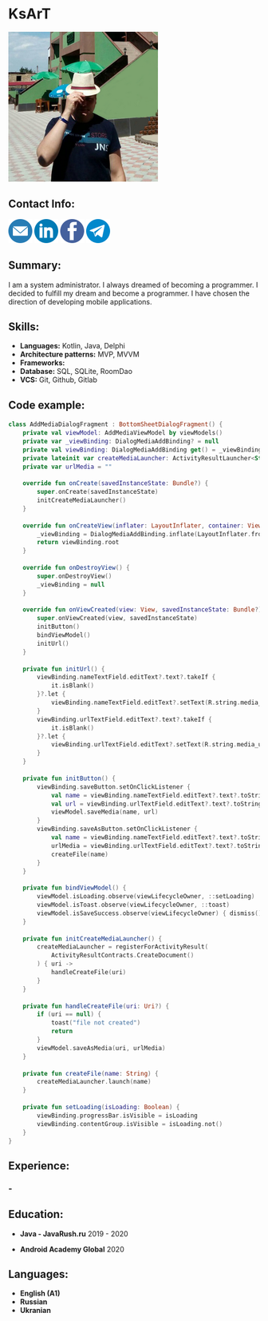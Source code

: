 # KsArT
![Profile photo](/images/profile_photo.png)

## Contact Info:
[![ksart.it@gmail.com](/images/email_logo.png)](mailto:ksart.it@gmail.com)
[![LinkedIn](/images/linkedin_logo.png)](https://www.linkedin.com/in/ksart-it/)
[![Facebook](/images/facebook_logo.png)](https://www.facebook.com/ksart.it/)
[![Telegram](/images/telegram_logo.png)](https://t.me/KsArT_IT)

## Summary:
I am a system administrator. I always dreamed of becoming a programmer. I decided to fulfill my dream and become a programmer. I have chosen the direction of developing mobile applications.

## Skills:
* **Languages:** Kotlin, Java, Delphi
* **Architecture patterns:** MVP, MVVM
* **Frameworks:** 
* **Database:** SQL, SQLite, RoomDao
* **VCS:** Git, Github, Gitlab

## Code example:
```kotlin
class AddMediaDialogFragment : BottomSheetDialogFragment() {
    private val viewModel: AddMediaViewModel by viewModels()
    private var _viewBinding: DialogMediaAddBinding? = null
    private val viewBinding: DialogMediaAddBinding get() = _viewBinding!!
    private lateinit var createMediaLauncher: ActivityResultLauncher<String>
    private var urlMedia = ""

    override fun onCreate(savedInstanceState: Bundle?) {
        super.onCreate(savedInstanceState)
        initCreateMediaLauncher()
    }

    override fun onCreateView(inflater: LayoutInflater, container: ViewGroup?, savedInstanceState: Bundle?): View {
        _viewBinding = DialogMediaAddBinding.inflate(LayoutInflater.from(requireContext()))
        return viewBinding.root
    }

    override fun onDestroyView() {
        super.onDestroyView()
        _viewBinding = null
    }

    override fun onViewCreated(view: View, savedInstanceState: Bundle?) {
        super.onViewCreated(view, savedInstanceState)
        initButton()
        bindViewModel()
        initUrl()
    }

    private fun initUrl() {
        viewBinding.nameTextField.editText?.text?.takeIf {
            it.isBlank()
        }?.let {
            viewBinding.nameTextField.editText?.setText(R.string.media_name_1)
        }
        viewBinding.urlTextField.editText?.text?.takeIf {
            it.isBlank()
        }?.let {
            viewBinding.urlTextField.editText?.setText(R.string.media_url_1,)
        }
    }

    private fun initButton() {
        viewBinding.saveButton.setOnClickListener {
            val name = viewBinding.nameTextField.editText?.text?.toString().orEmpty()
            val url = viewBinding.urlTextField.editText?.text?.toString().orEmpty()
            viewModel.saveMedia(name, url)
        }
        viewBinding.saveAsButton.setOnClickListener {
            val name = viewBinding.nameTextField.editText?.text?.toString().orEmpty()
            urlMedia = viewBinding.urlTextField.editText?.text?.toString().orEmpty()
            createFile(name)
        }
    }

    private fun bindViewModel() {
        viewModel.isLoading.observe(viewLifecycleOwner, ::setLoading)
        viewModel.isToast.observe(viewLifecycleOwner, ::toast)
        viewModel.isSaveSuccess.observe(viewLifecycleOwner) { dismiss() }
    }

    private fun initCreateMediaLauncher() {
        createMediaLauncher = registerForActivityResult(
            ActivityResultContracts.CreateDocument()
        ) { uri ->
            handleCreateFile(uri)
        }
    }

    private fun handleCreateFile(uri: Uri?) {
        if (uri == null) {
            toast("file not created")
            return
        }
        viewModel.saveAsMedia(uri, urlMedia)
    }

    private fun createFile(name: String) {
        createMediaLauncher.launch(name)
    }

    private fun setLoading(isLoading: Boolean) {
        viewBinding.progressBar.isVisible = isLoading
        viewBinding.contentGroup.isVisible = isLoading.not()
    }
}
```

## Experience:
### -


## Education:
* **Java - JavaRush.ru** 2019 - 2020

* **Android Academy Global** 2020

## Languages:
* **English (A1)**
* **Russian**
* **Ukranian**
